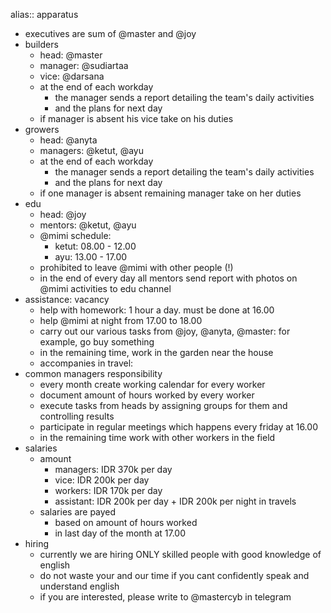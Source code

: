 alias:: apparatus

- executives are sum of @master and @joy
- builders
	- head: @master
	- manager: @sudiartaa
	- vice: @darsana
	- at the end of each workday
		- the manager sends a report detailing the team's daily activities
		- and the plans for next day
	- if manager is absent his vice take on his duties
- growers
	- head: @anyta
	- managers: @ketut, @ayu
	- at the end of each workday
		- the manager sends a report detailing the team's daily activities
		- and the plans for next day
	- if one manager is absent remaining manager take on her duties
- edu
	- head: @joy
	- mentors: @ketut, @ayu
	- @mimi schedule:
		- ketut: 08.00 - 12.00
		- ayu: 13.00 - 17.00
	- prohibited to leave @mimi with other people (!)
	- in the end of every day all mentors send report with photos on @mimi activities to edu channel
- assistance: vacancy
	- help with homework: 1 hour a day. must be done at 16.00
	- help @mimi at night from 17.00 to 18.00
	- carry out our various tasks from @joy, @anyta, @master: for example, go buy something
	- in the remaining time, work in the garden near the house
	- accompanies in travel:
- common managers responsibility
	- every month create working calendar for every worker
	- document amount of hours worked by every worker
	- execute tasks from heads by assigning groups for them and controlling results
	- participate in regular meetings which happens every friday at 16.00
	- in the remaining time work with other workers in the field
- salaries
	- amount
		- managers: IDR 370k per day
		- vice: IDR 200k per day
		- workers: IDR 170k per day
		- assistant: IDR 200k per day + IDR 200k per night in travels
	- salaries are payed
		- based on amount of hours worked
		- in last day of the month at 17.00
- hiring
	- currently we are hiring ONLY skilled people with good knowledge of english
	- do not waste your and our time if you cant confidently speak and understand english
	- if you are interested, please write to @mastercyb in telegram
